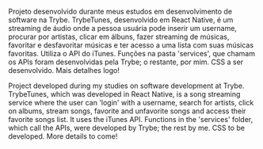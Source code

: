 Projeto desenvolvido durante meus estudos em desenvolvimento de software na Trybe. TrybeTunes, desenvolvido em React Native, é um streaming de áudio onde a pessoa usuária pode inserir um username, procurar por artistas, clicar em álbuns, fazer streaming de músicas, favoritar e desfavoritar músicas e ter acesso a uma lista com suas músicas favoritas. Utiliza o API do iTunes. Funções na pasta 'services', que chamam os APIs foram desenvolvidas pela Trybe; o restante, por mim. CSS a ser desenvolvido. Mais detalhes logo!

Project developed during my studies on software development at Trybe. TrybeTunes, which was developed in React Native, is a song streaming service where the user can 'login' with a username, search for artists, click on albums, stream songs, favorite and unfavorite songs and access their favorite songs list. It uses the iTunes API. Functions in the 'services' folder, which call the APIs, were developed by Trybe; the rest by me. CSS to be developed. More details to come!
